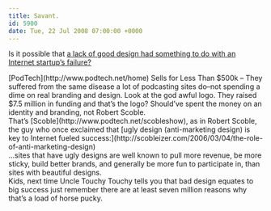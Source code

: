 ```yaml
---
title: Savant.
id: 5900
date: Tue, 22 Jul 2008 07:00:00 +0000
---
```


Is it possible that [a lack of good design had something to do with an Internet startup’s failure?](http://www.ryanirelan.com/blog/entry/podtech-sells-for-less-than-500k/)

<div class="quote">[PodTech](http://www.podtech.net/home) Sells for Less Than $500k – They suffered from the same disease a lot of podcasting sites do–not spending a dime on real branding and design. Look at the god awful logo. They raised $7.5 million in funding and that’s the logo? Should’ve spent the money on an identity and branding, not Robert Scoble.</div>That’s [Scoble](http://www.podtech.net/scobleshow), as in Robert Scoble, the guy who once exclaimed that [ugly design (anti-marketing design) is key to Internet fueled success:](http://scobleizer.com/2006/03/04/the-role-of-anti-marketing-design)

<div class="quote">…sites that have ugly designs are well known to pull more revenue, be more sticky, build better brands, and generally be more fun to participate in, than sites with beautiful designs. </div>Kids, next time Uncle Touchy Touchy tells you that bad design equates to big success just remember there are at least seven million reasons why that’s a load of horse pucky.


